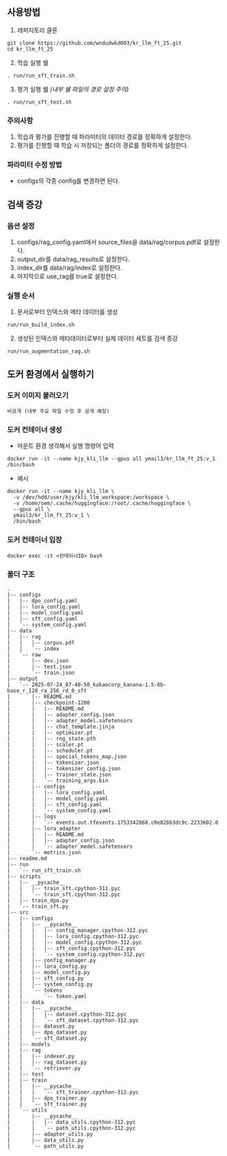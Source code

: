 ## 사용방법
1. 레퍼지토리 클론
```
git clone https://github.com/wndudwkd003/kr_llm_ft_25.git
cd kr_llm_ft_25
```

2. 학습 실행 쉘
```
. run/run_sft_train.sh
```

3. 평가 실행 쉘 *(내부 쉘 파일의 경로 설정 주의)*
```
. run/run_sft_test.sh
```

### 주의사항
1. 학습과 평가를 진행할 때 파라미터의 데이터 경로를 정확하게 설정한다.
2. 평가를 진행할 때 학습 시 저장되는 폴더의 경로를 정확하게 설정한다.

### 파라미터 수정 방법
- configs의 각종 config를 변경하면 된다.


## 검색 증강
### 옵션 설정
1. configs/rag_config.yaml에서 source_files을 data/rag/corpus.pdf로 설정한다.
2. output_dir를 data/rag_results로 설정한다.
3. index_dir를 data/rag/index로 설정한다.
4. 마지막으로 use_rag를 true로 설정한다.

### 실행 순서
1. 문서로부터 인덱스와 메타 데이터를 생성
```
run/run_build_index.sh
```

2. 생성된 인덱스와 메타데이터로부터 실제 데이터 세트를 검색 증강
```
run/run_augmentation_rag.sh
```


## 도커 환경에서 실행하기

### 도커 이미지 불러오기
```
비공개 (내부 주요 파일 수정 후 공개 예정)
```


### 도커 컨테이너 생성

- 마운트 환경 생각해서 실행 명령어 입력
```
docker run -it --name kjy_kli_llm --gpus all ymail3/kr_llm_ft_25:v_1 /bin/bash
```

- 예시
```
docker run -it --name kjy_kli_llm \
  -v /dev/hdd/user/kjy/kli_llm_workspace:/workspace \
  -v /home/oem/.cache/huggingface:/root/.cache/huggingface \
  --gpus all \
  ymail3/kr_llm_ft_25:v_1 \
  /bin/bash
```

### 도커 컨테이너 입장
```
docker exec -it <컨테이너ID> bash
```



### 폴더 구조

```
.
|-- configs
|   |-- dpo_config.yaml
|   |-- lora_config.yaml
|   |-- model_config.yaml
|   |-- sft_config.yaml
|   `-- system_config.yaml
|-- data
|   |-- rag
|   |   |-- corpus.pdf
|   |   `-- index
|   `-- raw
|       |-- dev.json
|       |-- test.json
|       `-- train.json
|-- output
|   `-- 2025-07-24_07-40-50_kakaocorp_kanana-1.5-8b-base_r_128_ra_256_rd_0_sft
|       |-- README.md
|       |-- checkpoint-1200
|       |   |-- README.md
|       |   |-- adapter_config.json
|       |   |-- adapter_model.safetensors
|       |   |-- chat_template.jinja
|       |   |-- optimizer.pt
|       |   |-- rng_state.pth
|       |   |-- scaler.pt
|       |   |-- scheduler.pt
|       |   |-- special_tokens_map.json
|       |   |-- tokenizer.json
|       |   |-- tokenizer_config.json
|       |   |-- trainer_state.json
|       |   `-- training_args.bin
|       |-- configs
|       |   |-- lora_config.yaml
|       |   |-- model_config.yaml
|       |   |-- sft_config.yaml
|       |   `-- system_config.yaml
|       |-- logs
|       |   `-- events.out.tfevents.1753342868.c0e82bb3dc9c.2233602.0
|       |-- lora_adapter
|       |   |-- README.md
|       |   |-- adapter_config.json
|       |   `-- adapter_model.safetensors
|       `-- metrics.json
|-- readme.md
|-- run
|   `-- run_sft_train.sh
|-- scripts
|   |-- __pycache__
|   |   |-- train_sft.cpython-311.pyc
|   |   `-- train_sft.cpython-312.pyc
|   |-- train_dpo.py
|   `-- train_sft.py
|-- src
|   |-- configs
|   |   |-- __pycache__
|   |   |   |-- config_manager.cpython-312.pyc
|   |   |   |-- lora_config.cpython-312.pyc
|   |   |   |-- model_config.cpython-312.pyc
|   |   |   |-- sft_config.cpython-312.pyc
|   |   |   `-- system_config.cpython-312.pyc
|   |   |-- config_manager.py
|   |   |-- lora_config.py
|   |   |-- model_config.py
|   |   |-- sft_config.py
|   |   |-- system_config.py
|   |   `-- tokens
|   |       `-- token.yaml
|   |-- data
|   |   |-- __pycache__
|   |   |   |-- dataset.cpython-312.pyc
|   |   |   `-- sft_dataset.cpython-312.pyc
|   |   |-- dataset.py
|   |   |-- dpo_dataset.py
|   |   `-- sft_dataset.py
|   |-- models
|   |-- rag
|   |   |-- indexer.py
|   |   |-- rag_dataset.py
|   |   `-- retriever.py
|   |-- test
|   |-- train
|   |   |-- __pycache__
|   |   |   `-- sft_trainer.cpython-312.pyc
|   |   |-- dpo_trainer.py
|   |   `-- sft_trainer.py
|   `-- utils
|       |-- __pycache__
|       |   |-- data_utils.cpython-312.pyc
|       |   `-- path_utils.cpython-312.pyc
|       |-- adapter_utils.py
|       |-- data_utils.py
|       `-- path_utils.py
```

